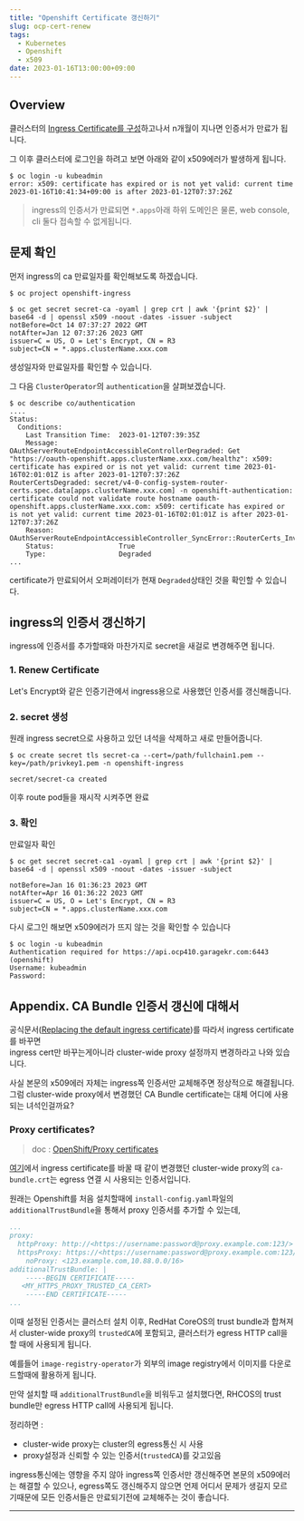 ```yaml
---
title: "Openshift Certificate 갱신하기"
slug: ocp-cert-renew
tags:
  - Kubernetes
  - Openshift
  - x509
date: 2023-01-16T13:00:00+09:00
---
```


## Overview

클러스터의 [Ingress Certificate를 구성](https://gruuuuu.github.io/ocp/ocp-ingress-ca/)하고나서 n개월이 지나면 인증서가 만료가 됩니다.  

그 이후 클러스터에 로그인을 하려고 보면 아래와 같이 x509에러가 발생하게 됩니다.  
~~~
$ oc login -u kubeadmin
error: x509: certificate has expired or is not yet valid: current time 2023-01-16T10:41:34+09:00 is after 2023-01-12T07:37:26Z
~~~

> ingress의 인증서가 만료되면 `*.apps`아래 하위 도메인은 물론, web console, cli 둘다 접속할 수 없게됩니다.  

## 문제 확인
먼저 ingress의 ca 만료일자를 확인해보도록 하겠습니다.  

~~~
$ oc project openshift-ingress

$ oc get secret secret-ca -oyaml | grep crt | awk '{print $2}' | base64 -d | openssl x509 -noout -dates -issuer -subject
notBefore=Oct 14 07:37:27 2022 GMT
notAfter=Jan 12 07:37:26 2023 GMT
issuer=C = US, O = Let's Encrypt, CN = R3
subject=CN = *.apps.clusterName.xxx.com
~~~
생성일자와 만료일자를 확인할 수 있습니다.  


그 다음 `ClusterOperator`의 `authentication`을 살펴보겠습니다.  
~~~
$ oc describe co/authentication
....
Status:
  Conditions:
    Last Transition Time:  2023-01-12T07:39:35Z
    Message:               OAuthServerRouteEndpointAccessibleControllerDegraded: Get "https://oauth-openshift.apps.clusterName.xxx.com/healthz": x509: certificate has expired or is not yet valid: current time 2023-01-16T02:01:01Z is after 2023-01-12T07:37:26Z
RouterCertsDegraded: secret/v4-0-config-system-router-certs.spec.data[apps.clusterName.xxx.com] -n openshift-authentication: certificate could not validate route hostname oauth-openshift.apps.clusterName.xxx.com: x509: certificate has expired or is not yet valid: current time 2023-01-16T02:01:01Z is after 2023-01-12T07:37:26Z
    Reason:                OAuthServerRouteEndpointAccessibleController_SyncError::RouterCerts_InvalidServerCertRouterCerts
    Status:                True
    Type:                  Degraded
...
~~~
certificate가 만료되어서 오퍼레이터가 현재 `Degraded`상태인 것을 확인할 수 있습니다.  

## ingress의 인증서 갱신하기
ingress에 인증서를 추가할때와 마찬가지로 secret을 새걸로 변경해주면 됩니다.  

### 1. Renew Certificate
Let's Encrypt와 같은 인증기관에서 ingress용으로 사용했던 인증서를 갱신해줍니다.  

### 2. secret 생성
원래 ingress secret으로 사용하고 있던 녀석을 삭제하고 새로 만들어줍니다.  

~~~
$ oc create secret tls secret-ca --cert=/path/fullchain1.pem --key=/path/privkey1.pem -n openshift-ingress

secret/secret-ca created
~~~

이후 route pod들을 재시작 시켜주면 완료  

### 3. 확인
만료일자 확인  
~~~
$ oc get secret secret-ca1 -oyaml | grep crt | awk '{print $2}' | base64 -d | openssl x509 -noout -dates -issuer -subject

notBefore=Jan 16 01:36:23 2023 GMT
notAfter=Apr 16 01:36:22 2023 GMT
issuer=C = US, O = Let's Encrypt, CN = R3
subject=CN = *.apps.clusterName.xxx.com
~~~

다시 로그인 해보면 x509에러가 뜨지 않는 것을 확인할 수 있습니다  
~~~
$ oc login -u kubeadmin
Authentication required for https://api.ocp410.garagekr.com:6443 (openshift)
Username: kubeadmin
Password:
~~~

## Appendix. CA Bundle 인증서 갱신에 대해서
공식문서([Replacing the default ingress certificate](https://docs.openshift.com/container-platform/4.11/security/certificates/replacing-default-ingress-certificate.html))를 따라서 ingress certificate를 바꾸면  
ingress cert만 바꾸는게아니라 cluster-wide proxy 설정까지 변경하라고 나와 있습니다.  

사실 본문의 x509에러 자체는 ingress쪽 인증서만 교체해주면 정상적으로 해결됩니다.  
그럼 cluster-wide proxy에서 변경했던 CA Bundle certificate는 대체 어디에 사용되는 녀석인걸까요?  

### Proxy certificates?
>doc : [OpenShift/Proxy certificates](https://docs.openshift.com/container-platform/4.11/security/certificate_types_descriptions/proxy-certificates.html)  

[여기](https://docs.openshift.com/container-platform/4.11/security/certificates/replacing-default-ingress-certificate.html)에서 ingress certificate를 바꿀 때 같이 변경했던 cluster-wide proxy의 `ca-bundle.crt`는 egress 연결 시 사용되는 인증서입니다.  

원래는 Openshift를 처음 설치할때에 `install-config.yaml`파일의 `additionalTrustBundle`을 통해서 proxy 인증서를 추가할 수 있는데,   
~~~yaml
...
proxy:
  httpProxy: http://<https://username:password@proxy.example.com:123/>
  httpsProxy: https://<https://username:password@proxy.example.com:123/>
	noProxy: <123.example.com,10.88.0.0/16>
additionalTrustBundle: |
    -----BEGIN CERTIFICATE-----
   <MY_HTTPS_PROXY_TRUSTED_CA_CERT>
    -----END CERTIFICATE-----
...
~~~

이때 설정된 인증서는 클러스터 설치 이후, RedHat CoreOS의 trust bundle과 합쳐져서 cluster-wide proxy의 `trustedCA`에 포함되고, 클러스터가 egress HTTP call을 할 때에 사용되게 됩니다.  

예를들어 `image-registry-operator`가 외부의 image registry에서 이미지를 다운로드할때에 활용하게 됩니다.  

만약 설치할 때 `additionalTrustBundle`을 비워두고 설치했다면, RHCOS의 trust bundle만 egress HTTP call에 사용되게 됩니다.  

정리하면 :  
- cluster-wide proxy는 cluster의 egress통신 시 사용
- proxy설정과 신뢰할 수 있는 인증서(`trustedCA`)를 갖고있음

ingress통신에는 영향을 주지 않아 ingress쪽 인증서만 갱신해주면 본문의 x509에러는 해결할 수 있으나, egress쪽도 갱신해주지 않으면 언제 어디서 문제가 생길지 모르기때문에 모든 인증서들은 만료되기전에 교체해주는 것이 좋습니다.  

----